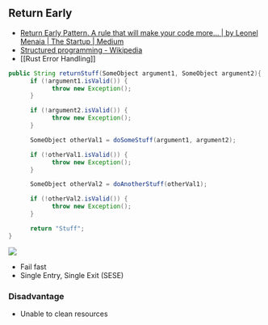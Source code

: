 ## Return Early
- [Return Early Pattern. A rule that will make your code more… | by Leonel Menaia | The Startup | Medium](https://medium.com/swlh/return-early-pattern-3d18a41bba8)
- [Structured programming - Wikipedia](https://en.wikipedia.org/wiki/Structured_programming#Early_exit)
- [[Rust Error Handling]]

```java
public String returnStuff(SomeObject argument1, SomeObject argument2){
      if (!argument1.isValid()) {
            throw new Exception();
      }

      if (!argument2.isValid()) {
            throw new Exception();
      }

      SomeObject otherVal1 = doSomeStuff(argument1, argument2);

      if (!otherVal1.isValid()) {
            throw new Exception();
      }

      SomeObject otherVal2 = doAnotherStuff(otherVal1);

      if (!otherVal2.isValid()) {
            throw new Exception();
      }

      return "Stuff";
}
```

![](https://img.ynchen.me/2022/08/a066269d4fc0e3462869815112de99e4.png)
- Fail fast
- Single Entry, Single Exit (SESE)

### Disadvantage
- Unable to clean resources